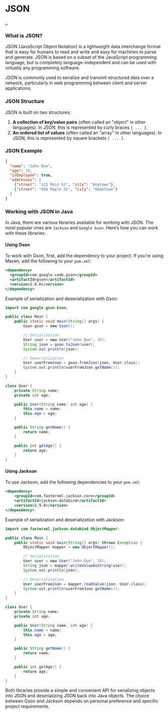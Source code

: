 # JSON

[..](./README.md)

### What is JSON?

JSON (JavaScript Object Notation) is a lightweight data interchange format that is easy for humans to read and write and easy for machines to parse and generate. JSON is based on a subset of the JavaScript programming language, but is completely language-independent and can be used with virtually any programming software.

JSON is commonly used to serialize and transmit structured data over a network, particularly in web programming between client and server applications.

### JSON Structure
JSON is built on two structures:
1. **A collection of key/value pairs** (often called an "object" in other languages). In JSON, this is represented by curly braces `{ ... }`.
2. **An ordered list of values** (often called an "array" in other languages). In JSON, this is represented by square brackets `[ ... ]`.

### JSON Example
```json
{
  "name": "John Doe",
  "age": 30,
  "isEmployee": true,
  "addresses": [
    {"street": "123 Main St", "city": "Anytown"},
    {"street": "456 Maple St", "city": "Hometown"}
  ]
}
```

### Working with JSON in Java
In Java, there are various libraries available for working with JSON. The most popular ones are `Jackson` and `Google Gson`. Here’s how you can work with these libraries:

#### Using Gson
To work with Gson, first, add the dependency to your project. If you're using Maven, add the following to your `pom.xml`:

```xml
<dependency>
  <groupId>com.google.code.gson</groupId>
  <artifactId>gson</artifactId>
  <version>2.8.6</version>
</dependency>
```

Example of serialization and deserialization with Gson:

```java
import com.google.gson.Gson;

public class Main {
    public static void main(String[] args) {
        Gson gson = new Gson();

        // Serialization
        User user = new User("John Doe", 30);
        String json = gson.toJson(user);
        System.out.println(json);

        // Deserialization
        User userFromJson = gson.fromJson(json, User.class);
        System.out.println(userFromJson.getName());
    }
}

class User {
    private String name;
    private int age;

    public User(String name, int age) {
        this.name = name;
        this.age = age;
    }

    public String getName() {
        return name;
    }

    public int getAge() {
        return age;
    }
}
```

#### Using Jackson
To use Jackson, add the following dependencies to your `pom.xml`:

```xml
<dependency>
    <groupId>com.fasterxml.jackson.core</groupId>
    <artifactId>jackson-databind</artifactId>
    <version>2.9.8</version>
</dependency>
```

Example of serialization and deserialization with Jackson:

```java
import com.fasterxml.jackson.databind.ObjectMapper;

public class Main {
    public static void main(String[] args) throws Exception {
        ObjectMapper mapper = new ObjectMapper();

        // Serialization
        User user = new User("John Doe", 30);
        String json = mapper.writeValueAsString(user);
        System.out.println(json);

        // Deserialization
        User userFromJson = mapper.readValue(json, User.class);
        System.out.println(userFromJson.getName());
    }
}

class User {
    private String name;
    private int age;

    public User(String name, int age) {
        this.name = name;
        this.age = age;
    }

    public String getName() {
        return name;
    }

    public int getAge() {
        return age;
    }
}
```

Both libraries provide a simple and convenient API for serializing objects into JSON and deserializing JSON back into Java objects. The choice between Gson and Jackson depends on personal preference and specific project requirements.
